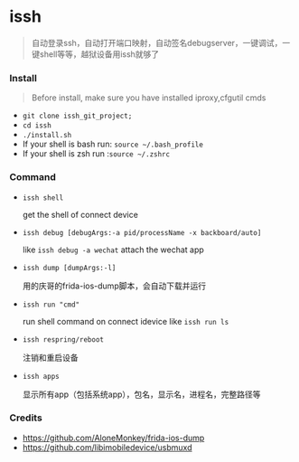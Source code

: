 # issh
> 自动登录ssh，自动打开端口映射，自动签名debugserver，一键调试，一键shell等等，越狱设备用issh就够了



### Install

> Before install, make sure you have installed iproxy,cfgutil cmds

- `git clone issh_git_project;`
- `cd issh`
- `./install.sh`
- If your shell is bash run: `source ~/.bash_profile` 
- If your shell is zsh run :`source ~/.zshrc`

### Command

- `issh shell`

  get the shell of connect device

- `issh debug [debugArgs:-a pid/processName -x backboard/auto]`

  like `issh debug -a wechat` attach the wechat app

- `issh dump [dumpArgs:-l]`

  用的庆哥的frida-ios-dump脚本，会自动下载并运行

- `issh run "cmd"`

  run shell command on connect idevice like `issh run ls`

- `issh respring/reboot`

  注销和重启设备

- `issh apps`

  显示所有app（包括系统app），包名，显示名，进程名，完整路径等

  

### Credits

- https://github.com/AloneMonkey/frida-ios-dump
- https://github.com/libimobiledevice/usbmuxd

